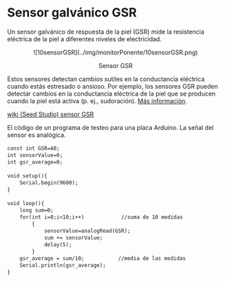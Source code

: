 # **Sensor galvánico GSR**
Un sensor galvánico de respuesta de la piel (GSR) mide la resistencia eléctrica de la piel a diferentes niveles de electricidad.
<center>
![10sensorGSR](../img/monitorPonente/10sensorGSR.png)

Sensor GSR
</center>

Estos sensores detectan cambios sutiles en la conductancia eléctrica cuando estás estresado o ansioso. Por ejemplo, los sensores GSR pueden detectar cambios en la conductancia eléctrica de la piel que se producen cuando la piel está activa (p. ej., sudoración).
[Más información](https://www.ihtbio.com/es/galvanic-skin-response-sensors/).

[wiki (Seed Studio) sensor GSR](https://wiki-seeedstudio-com.translate.goog/Grove-GSR_Sensor/?_x_tr_sl=en&_x_tr_tl=es&_x_tr_hl=es&_x_tr_pto=sc)

El código de un programa de testeo para una placa Arduino. La señal del sensor es analógica.
~~~
const int GSR=A0;
int sensorValue=0;
int gsr_average=0;

void setup(){
    Serial.begin(9600);
}

void loop(){
    long sum=0;
    for(int i=0;i<10;i++)            //suma de 10 medidas
        {
            sensorValue=analogRead(GSR);
            sum += sensorValue;
            delay(5);
        }
    gsr_average = sum/10;           //media de las medidas
    Serial.println(gsr_average);
}

~~~

